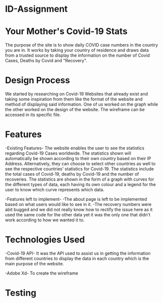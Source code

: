 # ID-Assignment
# Your Mother's Covid-19 Stats

The purpose of the site is to show daily COVID case numbers in the country you are in. It works by taking your country of residence and draws data from a trusted source to display the information on the number of Covid Cases, Deaths by Covid and "Recovery".

# Design Process

We started by researching on Covid-19 Websites that already exist and taking some inspiration from them like the format of the website and method of displaying said information.
One of us worked on the graph while the other worked on the design of the website.
The wireframe can be accessed in its specific file.

# Features

-Existing Features-
The website enables the user to see the statistics regarding Covid-19 Cases worldwide. The statistics shown will automatically be shown according to their own country based on their IP Address. Alternatively, they can choose to select other countries as well to see the respective countries' statistics for Covid-19. The statistics include the total cases of Covid-19, deaths by Covid-19 and the number of recoveries. The statistics are shown in the form of a graph with curves for the different types of data, each having its own colour and a legend for the user to know which curve represents which data.

-Features left to implement-
-The about page is left to be implemented based on what users would like to see in it.
-The recovery numbers were abit bugged and we did not really know how to rectify the issue here as it used the same code for the other data yet it was the only one that didn't work according to how we wanted it to.

# Technologies Used

-Covid-19 API-
It was the API used to assist us in getting the information from different countries to display the data in each country which is the main purpose of the website.

-Adobe Xd-
To create the wireframe

# Testing


